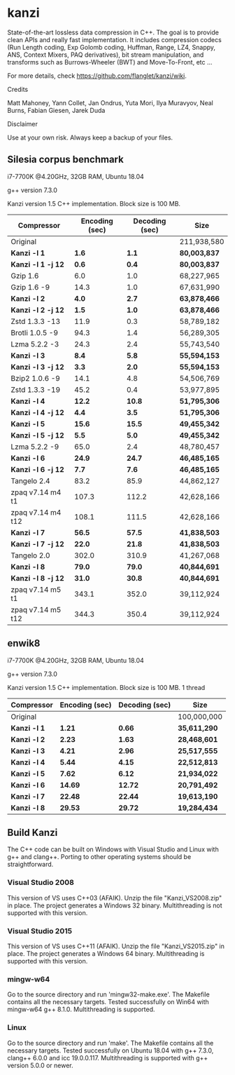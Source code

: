 kanzi
=====


State-of-the-art lossless data compression in C++.
The goal is to provide clean APIs and really fast implementation.
It includes compression codecs (Run Length coding, Exp Golomb coding, Huffman, Range, LZ4, Snappy, ANS, Context Mixers, PAQ derivatives), bit stream manipulation, and transforms such as Burrows-Wheeler (BWT) and Move-To-Front, etc ...



For more details, check https://github.com/flanglet/kanzi/wiki.

Credits

Matt Mahoney,
Yann Collet,
Jan Ondrus,
Yuta Mori,
Ilya Muravyov,
Neal Burns,
Fabian Giesen,
Jarek Duda

Disclaimer

Use at your own risk. Always keep a backup of your files.



Silesia corpus benchmark
-------------------------

i7-7700K @4.20GHz, 32GB RAM, Ubuntu 18.04

g++ version 7.3.0

Kanzi version 1.5 C++ implementation. Block size is 100 MB. 


|        Compressor           | Encoding (sec)  | Decoding (sec)  |    Size          |
|-----------------------------|-----------------|-----------------|------------------|
|Original     	              |                 |                 |   211,938,580    |	
|**Kanzi -l 1**               |  	   **1.6** 	  |     **1.1**     |  **80,003,837**  |
|**Kanzi -l 1 -j 12**         |  	   **0.6** 	  |     **0.4**     |  **80,003,837**  |
|Gzip 1.6	                    |        6.0      |       1.0       |    68,227,965    |        
|Gzip 1.6	-9                  |       14.3      |       1.0       |    67,631,990    |        
|**Kanzi -l 2**               |	     **4.0**	  |     **2.7**     |  **63,878,466**  |
|**Kanzi -l 2 -j 12**         |	     **1.5**	  |     **1.0**     |  **63,878,466**  |
|Zstd 1.3.3 -13               |	      11.9      |       0.3       |    58,789,182    |
|Brotli 1.0.5 -9              |       94.3      |       1.4       |    56,289,305    |
|Lzma 5.2.2 -3	              |       24.3	    |       2.4       |    55,743,540    |
|**Kanzi -l 3**               |	     **8.4**	  |     **5.8**     |  **55,594,153**  |
|**Kanzi -l 3 -j 12**         |	     **3.3**	  |     **2.0**     |  **55,594,153**  |
|Bzip2 1.0.6 -9	              |       14.1      |       4.8       |    54,506,769	   |
|Zstd 1.3.3 -19	              |       45.2      |       0.4       |    53,977,895    |
|**Kanzi -l 4**               |	    **12.2**	  |    **10.8**     |  **51,795,306**  |
|**Kanzi -l 4 -j 12**         |      **4.4**    |     **3.5**     |  **51,795,306**  |
|**Kanzi -l 5**	              |     **15.6**    |    **15.5**     |  **49,455,342**  |
|**Kanzi -l 5 -j 12**         |      **5.5**    |     **5.0**     |  **49,455,342**  |
|Lzma 5.2.2 -9                |       65.0	    |       2.4       |    48,780,457    |
|**Kanzi -l 6**               |     **24.9**	  |    **24.7**     |  **46,485,165**  |
|**Kanzi -l 6 -j 12**         |      **7.7**	  |     **7.6**     |  **46,485,165**  |
|Tangelo 2.4	                |       83.2      |      85.9       |    44,862,127    |
|zpaq v7.14 m4 t1             |      107.3	    |     112.2       |    42,628,166    |
|zpaq v7.14 m4 t12            |      108.1	    |     111.5       |    42,628,166    |
|**Kanzi -l 7**               |     **56.5**	  |    **57.5**     |  **41,838,503**  |
|**Kanzi -l 7 -j 12**         |     **22.0**	  |    **21.8**     |  **41,838,503**  |
|Tangelo 2.0	                |      302.0    	|     310.9       |    41,267,068    |
|**Kanzi -l 8**               |     **79.0**	  |    **79.0**     |  **40,844,691**  |
|**Kanzi -l 8 -j 12**         |     **31.0**	  |    **30.8**     |  **40,844,691**  |
|zpaq v7.14 m5 t1             |	     343.1	    |     352.0       |    39,112,924    |
|zpaq v7.14 m5 t12            |	     344.3	    |     350.4       |    39,112,924    |


enwik8
-------

i7-7700K @4.20GHz, 32GB RAM, Ubuntu 18.04

g++ version 7.3.0

Kanzi version 1.5 C++ implementation. Block size is 100 MB. 1 thread


|        Compressor           | Encoding (sec)  | Decoding (sec)  |    Size          |
|-----------------------------|-----------------|-----------------|------------------|
|Original     	              |                 |                 |   100,000,000    |	
|**Kanzi -l 1**               |  	  **1.21** 	  |    **0.66**     |  **35,611,290**  |
|**Kanzi -l 2**               |     **2.23**    |    **1.63**     |  **28,468,601**  |        
|**Kanzi -l 3**               |	    **4.21**    |    **2.96**     |  **25,517,555**  |
|**Kanzi -l 4**               |	    **5.44**	  |    **4.15**     |  **22,512,813**  |
|**Kanzi -l 5**               |	    **7.62**	  |    **6.12**     |  **21,934,022**  |
|**Kanzi -l 6**               |	   **14.69**	  |   **12.72**     |  **20,791,492**  |
|**Kanzi -l 7**               |	   **22.48**	  |   **22.44**     |  **19,613,190**  |
|**Kanzi -l 8**               |	   **29.53**	  |   **29.72**     |  **19,284,434**  |


Build Kanzi
-----------

The C++ code can be built on Windows with Visual Studio and Linux with g++ and clang++.
Porting to other operating systems should be straightforward.

### Visual Studio 2008
This version of VS uses C++03 (AFAIK). Unzip the file "Kanzi_VS2008.zip" in place.
The project generates a Windows 32 binary. Multithreading is not supported with this version.

### Visual Studio 2015
This version of VS uses C++11 (AFAIK). Unzip the file "Kanzi_VS2015.zip" in place.
The project generates a Windows 64 binary. Multithreading is supported with this version.

### mingw-w64
Go to the source directory and run 'mingw32-make.exe'. The Makefile contains all the necessary
targets. Tested successfully on Win64 with mingw-w64 g++ 8.1.0. Multithreading is supported.

### Linux
Go to the source directory and run 'make'. The Makefile contains all the necessary
targets. Tested successfully on Ubuntu 18.04 with g++ 7.3.0, clang++ 6.0.0
and icc 19.0.0.117. Multithreading is supported with g++ version 5.0.0 or newer.
